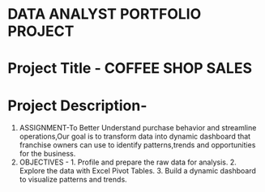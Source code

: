 # DATA ANALYST PORTFOLIO PROJECT
# Project Title - COFFEE SHOP SALES
# Project Description-
 1. ASSIGNMENT-To Better Understand purchase behavior and streamline operations,Our goal is to transform data into dynamic dashboard that franchise owners can use to identify patterns,trends and opportunities for 
               the business.
 2. OBJECTIVES - 1. Profile and prepare the raw data for analysis.
                 2. Explore the data with Excel Pivot Tables.
                 3. Build a dynamic dashboard to visualize patterns and trends.

